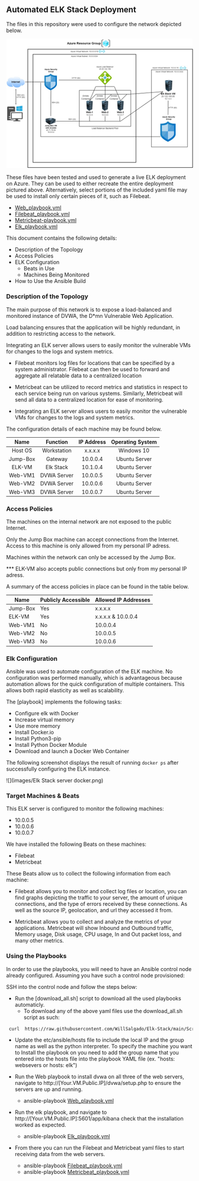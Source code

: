 ## Automated ELK Stack Deployment

The files in this repository were used to configure the network depicted below.

![](images/Outline.jpg)

These files have been tested and used to generate a live ELK deployment on Azure. They can be used to either recreate the entire deployment pictured above. Alternatively, select portions of the included yaml file may be used to install only certain pieces of it, such as Filebeat.

  - [Web_playbook.yml](Scripts/Web_playbook.yml)
  - [Filebeat_playbook.yml](Scripts/Filebeat_config.yml)
  - [Metricbeat-playbook.yml](Scripts/Metricbeat_playbook.yml)
  - [Elk_playbook.yml](Scripts/Elk_playbook.yml)

This document contains the following details:
- Description of the Topology
- Access Policies
- ELK Configuration
  - Beats in Use
  - Machines Being Monitored
- How to Use the Ansible Build

### Description of the Topology

The main purpose of this network is to expose a load-balanced and monitored instance of DVWA, the D*mn Vulnerable Web Application.

Load balancing ensures that the application will be highly redundant, in addition to restricting access to the network.

Integrating an ELK server allows users to easily monitor the vulnerable VMs for changes to the logs and system metrics.

- Filebeat monitors log files for locations that can be specified by a system administrator. Filebeat can then be used to forward and aggregate all relatable data to a centralized location 

- Metricbeat can be utilized to record metrics and statistics in respect to each service being run on various systems. Similarly, Metricbeat will send all data to a centralized location for ease of monitoring.   

- Integrating an ELK server allows users to easily monitor the vulnerable VMs for changes to the logs and system metrics.

The configuration details of each machine may be found below.

|   Name   |   Function  |   IP Address   | Operating System |
|:--------:|:-----------:|:--------------:|:----------------:|
|  Host OS | Workstation |     x.x.x.x    |    Windows 10    |
| Jump-Box |   Gateway   |    10.0.0.4    |   Ubuntu Server  |
|  ELK-VM  |  Elk Stack  |    10.1.0.4    |   Ubuntu Server  |
|  Web-VM1 | DVWA Server |    10.0.0.5    |   Ubuntu Server  |
|  Web-VM2 | DVWA Server |    10.0.0.6    |   Ubuntu Server  |
|  Web-VM3 | DVWA Server |    10.0.0.7    |   Ubuntu Server  |

### Access Policies

The machines on the internal network are not exposed to the public Internet. 

Only the Jump Box machine can accept connections from the Internet. Access to this machine is only allowed from my personal IP adress.

Machines within the network can only be accessed by the Jump Box. 

*** ELK-VM also accepts public connections but only from my personal IP adress.

A summary of the access policies in place can be found in the table below.

| Name     | Publicly Accessible | Allowed IP Addresses      |
|----------|---------------------|----------------------     |
| Jump-Box | Yes                 | x.x.x.x                   |
| ELK-VM   | Yes                 | x.x.x.x & 10.0.0.4        |
| Web-VM1  | No                  | 10.0.0.4                  |
| Web-VM2  | No                  | 10.0.0.5                  |
| Web-VM3  | No                  | 10.0.0.6                  |

### Elk Configuration

Ansible was used to automate configuration of the ELK machine. No configuration was performed manually, which is advantageous because automation allows for the quick configuration of multiple containers. This allows both rapid elasticity as well as scalability. 

The [playbook] implements the following tasks:

   - Configure elk with Docker
   - Increase virtual memory
   - Use more memory
   - Install Docker.io
   - Install Python3-pip
   - Install Python Docker Module
   - Download and launch a Docker Web Container

The following screenshot displays the result of running `docker ps` after successfully configuring the ELK instance.

![](images/Elk Stack server docker.png)

### Target Machines & Beats
This ELK server is configured to monitor the following machines:

- 10.0.0.5
- 10.0.0.6
- 10.0.0.7

We have installed the following Beats on these machines:

- Filebeat
- Metricbeat

These Beats allow us to collect the following information from each machine:

- Filebeat allows you to monitor and collect log files or location, you can find graphs depicting the traffic to your server, the amount of unique connections, and the type of errors received by these connections. As well as the source IP, geolocation, and url they accessed it from.

- Metricbeat allows you to collect and analyze the metrics of your applications. Metricbeat will show Inbound and Outbound traffic, Memory usage, Disk usage, CPU usage, In and Out packet loss, and many other metrics.


### Using the Playbooks
In order to use the playbooks, you will need to have an Ansible control node already configured. Assuming you have such a control node provisioned: 

SSH into the control node and follow the steps below:

- Run the [download_all.sh] script to download all the used playbooks automaticly.
  - To download any of the above yaml files use the download_all.sh script as such:
```sh
 curl  https://raw.githubusercontent.com/WillSalgado/Elk-Stack/main/Scripts/download_all.sh > download_all.sh && sudo chmod +x download_all.sh && sudo ./download_all.sh
```
- Update the etc/ansible/hosts file to include the local IP and the group name as well as the python interpreter. To specify the machine you want to Install the playbook on you need to add the group name that you entered into the hosts file into the playbook YAML file (ex. "hosts: websevers or hosts: elk")
- Run the Web playbook to install dvwa on all three of the web servers, navigate to http://[Your.VM.Public.IP]/dvwa/setup.php to ensure the servers are up and running.
  - ansible-playbook [Web_playbook.yml](Scripts/Web_playbook.yml)

- Run the elk playbook, and navigate to http://[Your.VM.Public.IP]:5601/app/kibana check that the installation worked as expected.
  - ansible-playbook [Elk_playbook.yml](Scripts/Elk_playbook.yml)

- From there you can run the Filebeat and Metricbeat yaml files to start receiving data from the web servers.
  - ansible-playbook [Filebeat_playbook.yml](Scripts/Filebeat_config.yml)
  - ansible-playbook [Metricbeat_playbook.yml](Scripts/Metricbeat_playbook.yml)
